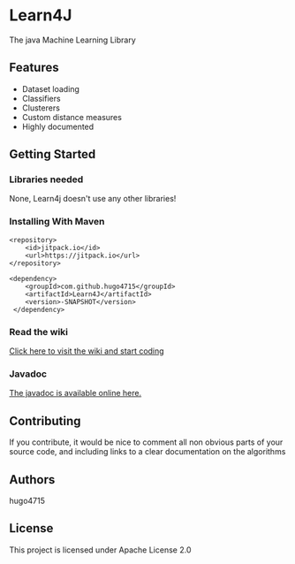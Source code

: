 # Learn4J
The java Machine Learning Library
## Features
 - Dataset loading
 - Classifiers
 - Clusterers
 - Custom distance measures
 - Highly documented
 
## Getting Started

### Libraries needed
None, Learn4j doesn't use any other libraries!

### Installing With Maven
    <repository>
	    <id>jitpack.io</id>
	    <url>https://jitpack.io</url>
    </repository>
    
    <dependency>
	    <groupId>com.github.hugo4715</groupId>
	    <artifactId>Learn4J</artifactId>
	    <version>-SNAPSHOT</version>
	 </dependency>



### Read the wiki
[Click here to visit the wiki and start coding](https://github.com/hugo4715/Learn4J/wiki)

### Javadoc
[The javadoc is available online here.](http://bit.ly/learn4j)

## Contributing
If you contribute, it would be nice to comment all non obvious parts of your source code, and including links to a clear documentation on the algorithms

## Authors
hugo4715

## License
This project is licensed under Apache License 2.0
